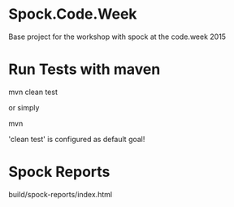 # Spock.Code.Week

Base project for the workshop with spock at the code.week 2015


# Run Tests with maven

 mvn clean test
  
or simply

 mvn 
  
'clean test' is configured as default goal!

# Spock Reports

 build/spock-reports/index.html
  